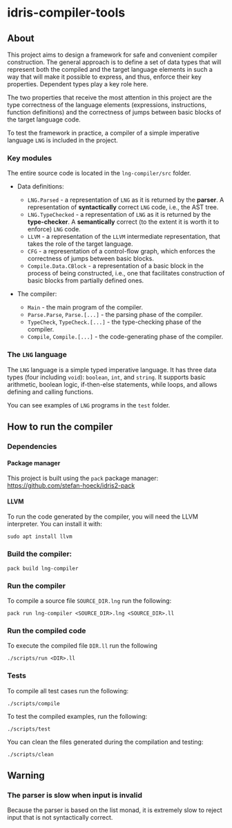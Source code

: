 # idris-compiler-tools

## About

This project aims to design a framework for safe and convenient compiler construction.
The general approach is to define a set of data types that will represent
both the compiled and the target language elements in such a way
that will make it possible to express, and thus, enforce their key properties.
Dependent types play a key role here.

The two properties that receive the most attention in this project are
the type correctness of the language elements (expressions, instructions, function definitions)
and the correctness of jumps between basic blocks of the target language code.

To test the framework in practice, a compiler of a simple imperative language `LNG` is included in the project.

### Key modules
The entire source code is located in the `lng-compiler/src` folder.

- Data definitions:
  - `LNG.Parsed` - a representation of `LNG` as it is returned by the **parser**.
    A representation of **syntactically** correct `LNG` code, i.e., the AST tree.
  - `LNG.TypeChecked` - a representation of `LNG` as it is returned by the **type-checker**.
    A **semantically** correct (to the extent it is worth it to enforce) `LNG` code.
  - `LLVM` - a representation of the `LLVM` intermediate representation,
    that takes the role of the target language.
  - `CFG` - a representation of a control-flow graph,
    which enforces the correctness of jumps between basic blocks.
  - `Compile.Data.CBlock` - a representation of a basic block in the process of being constructed,
    i.e., one that facilitates construction of basic blocks from partially defined ones.

- The compiler:
  - `Main` - the main program of the compiler.
  - `Parse.Parse`, `Parse.[...]` - the parsing phase of the compiler.
  - `TypeCheck`, `TypeCheck.[...]` - the type-checking phase of the compiler.
  - `Compile`, `Compile.[...]` - the code-generating phase of the compiler.

### The `LNG` language

The `LNG` language is a simple typed imperative language.
It has three data types (four including `void`): `boolean`, `int`, and `string`.
It supports basic arithmetic, boolean logic, if-then-else statements, while loops,
and allows defining and calling functions.

You can see examples of `LNG` programs in the `test` folder.

## How to run the compiler

### Dependencies

#### Package manager
This project is built using the `pack` package manager:
https://github.com/stefan-hoeck/idris2-pack

#### LLVM
To run the code generated by the compiler, you will need the LLVM interpreter. You can install it with:
```
sudo apt install llvm
```

### Build the compiler:
```
pack build lng-compiler
```

### Run the compiler
To compile a source file `SOURCE_DIR.lng` run the following:
```
pack run lng-compiler <SOURCE_DIR>.lng <SOURCE_DIR>.ll
```

### Run the compiled code
To execute the compiled file `DIR.ll` run the following
```
./scripts/run <DIR>.ll
```

### Tests
To compile all test cases run the following:
```
./scripts/compile
```

To test the compiled examples, run the following:
```
./scripts/test
```

You can clean the files generated during the compilation and testing:
```
./scripts/clean
```

## Warning

### The parser is slow when input is invalid

Because the parser is based on the list monad,
it is extremely slow to reject input that is not syntactically correct.
